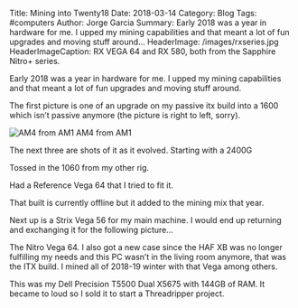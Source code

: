 Title: Mining into Twenty18
Date: 2018-03-14
Category: Blog
Tags: #computers
Author: Jorge Garcia
Summary: Early 2018 was a year in hardware for me. I upped my mining capabilities and that meant a lot of fun upgrades and moving stuff around...
HeaderImage: /images/rxseries.jpg
HeaderImageCaption: RX VEGA 64 and RX 580, both from the Sapphire Nitro+ series.

Early 2018 was a year in hardware for me. I upped my mining capabilities and that meant a lot of fun upgrades and moving stuff around.


The first picture is one of an upgrade on my passive itx build into a 1600 which isn’t passive anymore (the picture is right to left, sorry).

![AM4 from AM1]({static}/images/am1_to_am4.jpg)
<span class="caption">AM4 from AM1<span>

The next three are shots of it as it evolved. Starting with a 2400G



Tossed in the 1060 from my other rig.



Had a Reference Vega 64 that I tried to fit it.



That built is currently offline but it added to the mining mix that year.

Next up is a Strix Vega 56 for my main machine. I would end up returning and exchanging it for the following picture…



The Nitro Vega 64. I also got a new case since the HAF XB was no longer fulfilling my needs and this PC wasn’t in the living room anymore, that was the ITX build. I mined all of 2018-19 winter with that Vega among others.



This was my Dell Precision T5500 Dual X5675 with 144GB of RAM. It became to loud so I sold it to start a Threadripper project.	